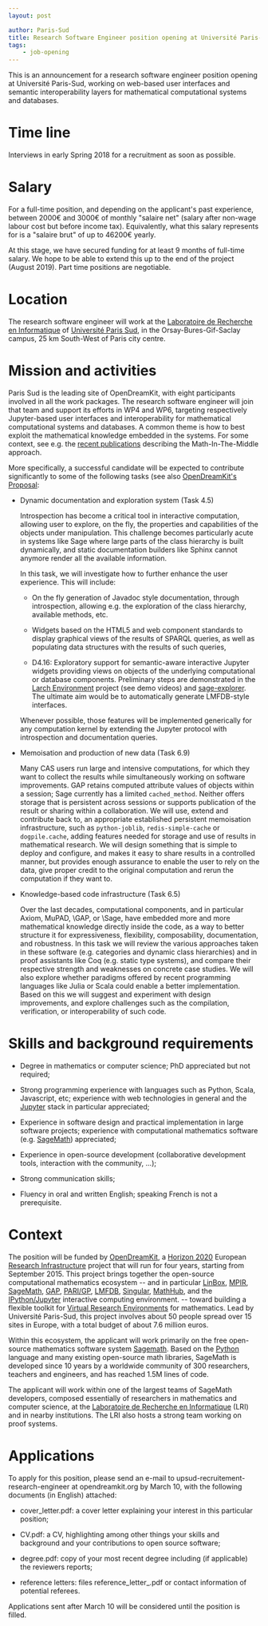 ```yaml
---
layout: post

author: Paris-Sud
title: Research Software Engineer position opening at Université Paris-Sud
tags:
    - job-opening
---
```


This is an announcement for a research software engineer position
opening at Université Paris-Sud, working on web-based user interfaces
and semantic interoperability layers for mathematical computational
systems and databases.

# Time line

Interviews in early Spring 2018 for a recruitment as soon as possible.

# Salary

For a full-time position, and depending on the applicant's past
experience, between 2000€ and 3000€ of monthly "salaire net" (salary
after non-wage labour cost but before income tax). Equivalently, what
this salary represents for is a "salaire brut" of up to 46200€ yearly.

At this stage, we have secured funding for at least 9 months of
full-time salary. We hope to be able to extend this up to the end of
the project (August 2019). Part time positions are negotiable.

# Location

The research software engineer will work at the
[Laboratoire de Recherche en Informatique](http://www.lri.fr) of
[Université Paris Sud](http://www.u-psud.fr), in the
Orsay-Bures-Gif-Saclay campus, 25 km South-West of Paris city centre.

# Mission and activities

Paris Sud is the leading site of OpenDreamKit, with eight participants
involved in all the work packages. The research software engineer will
join that team and support its efforts in WP4 and WP6, targeting
respectively Jupyter-based user interfaces and interoperability for
mathematical computational systems and databases. A common theme is how
to best exploit the mathematical knowledge embedded in the systems.
For some context, see e.g. the [recent
publications](http://opendreamkit.org/2017/10/15/WP6-Usecase/) describing
the Math-In-The-Middle approach.

More specifically, a successful candidate will be expected to
contribute significantly to some of the following tasks (see also
[OpenDreamKit's Proposal](https://github.com/OpenDreamKit/OpenDreamKit/raw/master/Proposal/proposal-www.pdf):

- Dynamic documentation and exploration system (Task 4.5)

  Introspection has become a critical tool in interactive computation,
  allowing user to explore, on the fly, the properties and
  capabilities of the objects under manipulation. This challenge
  becomes particularly acute in systems like Sage where large parts of
  the class hierarchy is built dynamically, and static documentation
  builders like Sphinx cannot anymore render all the available
  information.

  In this task, we will investigate how to further enhance the user
  experience. This will include:

  - On the fly generation of Javadoc style documentation, through
    introspection, allowing e.g. the exploration of the class
    hierarchy, available methods, etc.

  - Widgets based on the HTML5 and web component standards to display
    graphical views of the results of SPARQL queries, as well as populating data
    structures with the results of such queries,

  - D4.16: Exploratory support for semantic-aware interactive Jupyter widgets
    providing views on objects of the underlying computational or
    database components. Preliminary steps are demonstrated in the
    [Larch Environment](http://www.larchenvironment.com/) project (see
    demo videos) and
    [sage-explorer](https://github.com/jbandlow/sage-explorer). The
    ultimate aim would be to automatically generate LMFDB-style
    interfaces.

  Whenever possible, those features will be implemented generically
  for any computation kernel by extending the Jupyter protocol with
  introspection and documentation queries.

- Memoisation and production of new data (Task 6.9)

  Many CAS users run large and intensive computations, for which they
  want to collect the results while simultaneously working on software
  improvements. GAP retains computed attribute values of objects
  within a session; Sage currently has a limited `cached_method`.
  Neither offers storage that is persistent across sessions or
  supports publication of the result or sharing within a
  collaboration. We will use, extend and contribute back to, an
  appropriate established persistent memoisation infrastructure, such
  as `python-joblib`, `redis-simple-cache` or `dogpile.cache`, adding
  features needed for storage and use of results in mathematical
  research. We will design something that is simple to deploy and
  configure, and makes it easy to share results in a controlled
  manner, but provides enough assurance to enable the user to rely on
  the data, give proper credit to the original computation and rerun
  the computation if they want to.

- Knowledge-based code infrastructure (Task 6.5)

  Over the last decades, computational components, and in particular
  Axiom, MuPAD, \GAP, or \Sage, have embedded more and more
  mathematical knowledge directly inside the code, as a way to better
  structure it for expressiveness, flexibility, composability,
  documentation, and robustness. In this task we will review the
  various approaches taken in these software (e.g. categories and
  dynamic class hierarchies) and in proof assistants like Coq
  (e.g. static type systems), and compare their respective strength
  and weaknesses on concrete case studies. We will also explore
  whether paradigms offered by recent programming languages like Julia
  or Scala could enable a better implementation. Based on this we will
  suggest and experiment with design improvements, and explore
  challenges such as the compilation, verification, or
  interoperability of such code.

# Skills and background requirements

- Degree in mathematics or computer science; PhD appreciated but not required;

- Strong programming experience with languages such as Python, Scala,
  Javascript, etc; experience with web technologies in general and the
  [Jupyter](http://jupyter.org/) stack in particular appreciated;

- Experience in software design and practical implementation in large
  software projects; experience with computational mathematics
  software (e.g. [SageMath](http://sagemath.org)) appreciated;

- Experience in open-source development (collaborative development
  tools, interaction with the community, ...);

- Strong communication skills;

- Fluency in oral and written English; speaking French is not a
  prerequisite.

# Context

The position will be funded by
[OpenDreamKit](http://opendreamkit.org), a
[Horizon 2020](https://ec.europa.eu/programmes/horizon2020/)
European [Research Infrastructure](https://ec.europa.eu/programmes/horizon2020/en/h2020-section/european-research-infrastructures-including-e-infrastructures)
project that will run for four years, starting from September
2015. This project brings together the open-source computational
mathematics ecosystem -- and in particular
[LinBox](http://linalg.org/),
[MPIR](http://mpir.org),
[SageMath](http://sagemath.org/),
[GAP](http://www.gap-system.org/),
[PARI/GP](http://pari.math.u-bordeaux.fr/),
[LMFDB](http://lmfdb.org/),
[Singular](http://www.singular.uni-kl.de/),
[MathHub](https://mathhub.info/),
and the
[IPython/Jupyter](http://jupyter.org/) interactive computing
environment.
-- toward building a
flexible toolkit for
[Virtual Research Environments](http://www.2020-horizon.com/e-Infrastructures-for-virtual-research-environments-%28VRE%29-i1490.html)
for mathematics. Lead by Université Paris-Sud, this project involves
about 50 people spread over 15 sites in Europe, with a total budget of
about 7.6 million euros.

Within this ecosystem, the applicant will work primarily on the free
open-source mathematics software system
[Sagemath](http://sagemath.org). Based on the
[Python](http://www.python.org) language and many existing open-source
math libraries, SageMath is developed since 10 years by a worldwide
community of 300 researchers, teachers and engineers, and has reached
1.5M lines of code.

The applicant will work within one of the largest teams of SageMath
developers, composed essentially of researchers in mathematics and
computer science, at the [Laboratoire de Recherche en
Informatique](http://www.lri.fr/) (LRI) and in nearby institutions.
The LRI also hosts a strong team working on proof systems.

# Applications

To apply for this position, please send an e-mail to
upsud-recruitement-research-engineer at opendreamkit.org
by March 10, with the following documents (in English) attached:

- cover_letter.pdf: a cover letter explaining your interest in this particular position;

- CV.pdf: a CV, highlighting among other things your skills and
  background and your contributions to open source software;

- degree.pdf: copy of your most recent degree including (if
  applicable) the reviewers reports;

- reference letters: files reference_letter_<contactname>.pdf or contact information of potential referees.

Applications sent after March 10 will be considered until the
position is filled.
